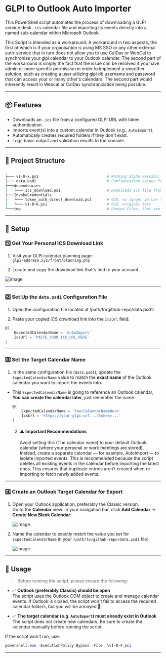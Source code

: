 # GLPI to Outlook Auto Importer

This PowerShell script automates the process of downloading a GLPI service desk `.ics` calendar file and importing its events directly into a named sub-calendar within Microsoft Outlook.

This Script is intended as a workaround. A workaround in two aspects, the first of which is if your organisation is using MS SSO or any other external auth-service that in turn does not allow you to use CalDav or WebCal to synchronize your glpi calendar to your Outlook calendar. The second part of the workaround is simply the fact that the issue can be resolved if you have admin or more specific permission in order to implement a smoother solution; such as creating a user utilizing glpi db username and password that can access your or many other's calendars. The second part would inherently result in Webcal or CalDav synchronization being possible.

---

## 📦 Features

- Downloads an `.ics` file from a configured GLPI URL with token authentication.
- Imports event(s) into a custom calendar in Outlook (e.g., `AutoImport`).
- Automatically creates required folders if they don't exist.
- Logs basic output and validation results to the console.

---

## 📁 Project Structure
``` bash
.
├─── v1-0-x.ps1                               # Working alpha version, current final number varies
├─── data.psd1                                # Configuration values for variables used in script
├───dependencies
|   └─── ics_download.ps1                     # Downloads Ics file from glpi-url specified in data.psd1 
├───InvokeCredentials
|   └─── token_auth_direct_download.ps1       # OLD, no longer in use since authentication does not work due to sso setup
|   └─── v1-0-0.ps1                           # OLD, original test
└───tmp                                       # Unused files, that are simple there for test purposes
```

---
## :wrench: Setup

### 1️⃣ Get Your Personal ICS Download Link

1. Visit your GLPI calendar planning page:  
   `glpi-address.xyz/front/planning.php`

2. Locate and copy the download link that's tied to your account.

![image](https://github.com/user-attachments/assets/b5926ea4-262f-44c3-8955-1c4556f4abc5)

---

### 2️⃣ Set Up the `data.psd1` Configuration File

1. Open the configuration file located at /path/to/github-repo/data.psd1:


2. Paste your copied ICS download link into the `IcsUrl` field:

```powershell
@{
    ExpectedCalendarName = 'AutoImport'
    IcsUrl = 'PASTE_YOUR_ICS_URL_HERE'
}
```

---

### 3️⃣ Set the Target Calendar Name

1. In the same configuration file (`data.psd1`), update the `ExpectedCalendarName` value to match the **exact name** of the Outlook calendar you want to import the events into.
- This `ExpectedCalendarName` is going to reference an Outlook calendar, **You can create the calendar later**, just remember the name.

   ```powershell
   @{
       ExpectedCalendarName = 'YourCalendarNameHere'
       IcsUrl = 'https://your-glpi-url...?token=...'
   }
   ```

  2. #### ⚠️ **Important Recommendations**
     Avoid setting this (The calendar name) to your default Outlook calendar (where your personal or work meetings are stored). Instead, create a separate calendar — for example, AutoImport — to isolate imported events. This is recommended because the script deletes all existing events in the calendar before importing the latest ones. This ensures that duplicate entries aren’t created when re-importing to fetch newly added events.

---

### 4️⃣ Create an Outlook Target Calendar for Export

1. Open your Outlook application, preferably the Classic version.  
   Go to the **Calendar** view. In your navigation bar, click **Add Calendar** → **Create New Blank Calendar**:

   ![image](https://github.com/user-attachments/assets/2ec0365c-f709-4713-84cd-033e596124d1)

2. Name the calendar to exactly match the value you set for `ExpectedCalendarName` in your `/path/to/github-repo/data.psd1` file:

   ![image](https://github.com/user-attachments/assets/7796e6d6-cdd1-4bf4-93da-a55db34c9939)


---


## 🚀 Usage

> Before running the script, please ensure the following:

- ✅ **Outlook (preferably Classic) should be open**  
  The script uses the Outlook COM object to create and manage calendar events. If Outlook is closed, the script won't fail to access the required calendar folders, but you will be annoyed 🥲.

- ✅ **The target calendar (e.g. `AutoImport`) must already exist in Outlook**  
  The script does not create new calendars. Be sure to create the calendar manually before running the script.


If the script won't run, use:

```powershell
powershell.exe -ExecutionPolicy Bypass -File .\v1-0-4.ps1
```

---










